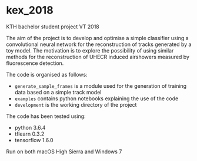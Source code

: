 # kex_2018
KTH bachelor student project VT 2018

The aim of the project is to develop and optimise a simple classifier using a convolutional neural network 
for the reconstruction of tracks generated by a toy model. The motivation is to explore the possibility of 
using similar methods for the reconstruction of UHECR induced airshowers measured by fluorescence detection. 

The code is organised as follows:
* ```generate_sample_frames``` is a module used for the generation of training data based on a simple track model
* ```examples``` contains python notebooks explaining the use of the code
* ```development``` is the working directory of the project

The code has been tested using:

* python 3.6.4
* tflearn 0.3.2
* tensorflow 1.6.0

Run on both macOS High Sierra and Windows 7

